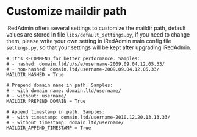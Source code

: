 # Customize maildir path

iRedAdmin offers several settings to customize the maildir path, default values
are stored in file `libs/default_settings.py`, if you need to change them,
please write your own setting in iRedAdmin main config file `settings.py`, so
that your settings will be kept after upgrading iRedAdmin.

```
# It's RECOMMEND for better performance. Samples:
# - hashed: domain.ltd/u/s/e/username-2009.09.04.12.05.33/
# - non-hashed: domain.ltd/username-2009.09.04.12.05.33/
MAILDIR_HASHED = True

# Prepend domain name in path. Samples:
# - with domain name: domain.ltd/username/
# - without: username/
MAILDIR_PREPEND_DOMAIN = True

# Append timestamp in path. Samples:
# - with timestamp: domain.ltd/username-2010.12.20.13.13.33/
# - without timestamp: domain.ltd/username/
MAILDIR_APPEND_TIMESTAMP = True
```
